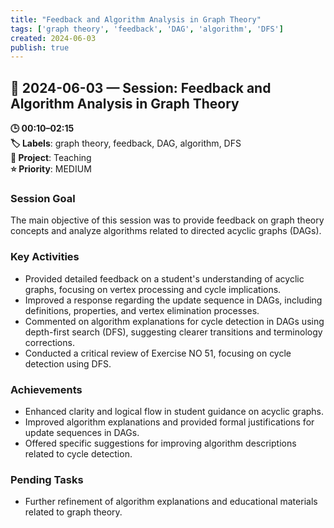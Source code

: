 ```yaml
---
title: "Feedback and Algorithm Analysis in Graph Theory"
tags: ['graph theory', 'feedback', 'DAG', 'algorithm', 'DFS']
created: 2024-06-03
publish: true
---
```


## 📅 2024-06-03 — Session: Feedback and Algorithm Analysis in Graph Theory

**🕒 00:10–02:15**  
**🏷️ Labels**: graph theory, feedback, DAG, algorithm, DFS  
**📂 Project**: Teaching  
**⭐ Priority**: MEDIUM  


### Session Goal
The main objective of this session was to provide feedback on graph theory concepts and analyze algorithms related to directed acyclic graphs (DAGs).

### Key Activities
- Provided detailed feedback on a student's understanding of acyclic graphs, focusing on vertex processing and cycle implications.
- Improved a response regarding the update sequence in DAGs, including definitions, properties, and vertex elimination processes.
- Commented on algorithm explanations for cycle detection in DAGs using depth-first search (DFS), suggesting clearer transitions and terminology corrections.
- Conducted a critical review of Exercise NO 51, focusing on cycle detection using DFS.

### Achievements
- Enhanced clarity and logical flow in student guidance on acyclic graphs.
- Improved algorithm explanations and provided formal justifications for update sequences in DAGs.
- Offered specific suggestions for improving algorithm descriptions related to cycle detection.

### Pending Tasks
- Further refinement of algorithm explanations and educational materials related to graph theory.
